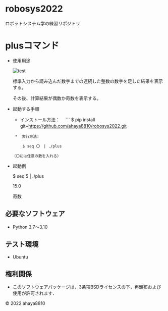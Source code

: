 # robosys2022

ロボットシステム学の練習リポジトリ

# plusコマンド

* 使用用途

   ![test](https://github.com/ahaya8810/robosys2022/actions/workflows/test.yml/badge.svg)

    標準入力から読み込んだ数字までの連続した整数の数字を足した結果を表示する。

    その後、計算結果が偶数か奇数を表示する。

* 起動する手順

   *  インストール方法：
　```
       $  pip install git+https://github.com/ahaya8810/robosys2022.git 　
  ```　　　　　　　　　　　　　　　　　　　　　　　　　　　　　　　　　　　　　　　　　　　　　　　
   *  実行方法:
```
      　$ seq 〇　| ./plus    
```
       （〇には任意の数を入れる）

* 起動例

    $ seq 5 | ./plus

    15.0
 
    奇数

## 必要なソフトウェア
* Python 3.7〜3.10

## テスト環境
* Ubuntu

## 権利関係

  * このソフトウェアパッケージは，3条項BSDライセンスの下，再頒布および使用が許可されます．

© 2022 ahaya8810


